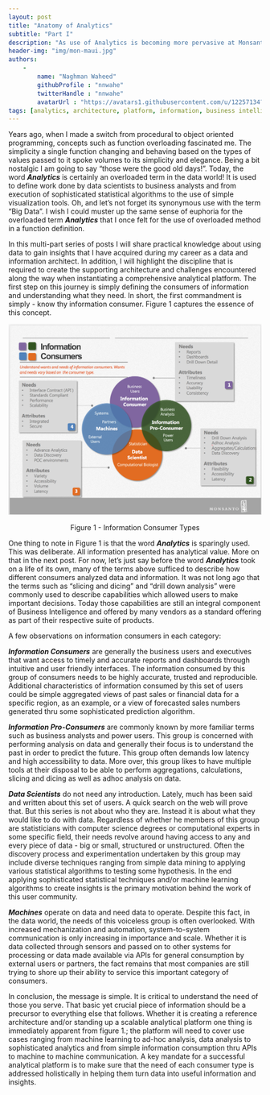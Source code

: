 ```yaml
---
layout: post
title: "Anatomy of Analytics"
subtitle: "Part I"
description: "As use of Analytics is becoming more pervasive at Monsanto, this series of posts will discribe the supporting architecturet that is being used to instantiate a complete analytics platform"
header-img: "img/mon-maui.jpg"
authors:
    -
        name: "Naghman Waheed"
        githubProfile : "nnwahe"
        twitterHandle : "nnwahe"
        avatarUrl : "https://avatars1.githubusercontent.com/u/12257134?v=3"
tags: [analytics, architecture, platform, information, business intelligence]
---
```

Years ago, when I made a switch from procedural to object oriented 
programming, concepts such as function overloading fascinated me. 
The simplicity a single function changing and behaving based on the 
types of values passed to it spoke volumes to its simplicity and 
elegance. Being a bit nostalgic I am going to say “those were the 
good old days!”.  Today, the word ***Analytics*** is certainly an overloaded 
term in the data world!  It is used to define work done by data 
scientists to business analysts and from execution of sophisticated 
statistical algorithms to the use of simple visualization tools. Oh, 
and let’s not forget its synonymous use with the term “Big Data”. I 
wish I could muster up the same sense of euphoria for the overloaded 
term ***Analytics*** that I once felt for the use of overloaded method in 
a function definition. 

In this multi-part series of posts I will share practical knowledge 
about using data to gain insights that I have acquired during my 
career as a data and information architect. In addition, I will 
highlight the discipline that is required to create the supporting 
architecture and challenges encountered along the way when instantiating 
a comprehensive analytical platform. The first step on this journey is 
simply defining the consumers of information and understanding what they 
need. In short, the first commandment is simply - know thy information 
consumer. Figure 1 captures the essence of this concept. 

![Information Consumer Types](/img/Information_Consumers.png)
<center> Figure 1 - Information Consumer Types </center>

One thing to note in Figure 1 is that the word ***Analytics*** is sparingly 
used. This was deliberate. All information presented has analytical 
value. More on that in the next post. For now, let’s just say before 
the word ***Analytics*** took on a life of its own, many of the terms above 
sufficed to describe how different consumers analyzed data and information. 
It was not long ago that the terms such as “slicing and dicing” and 
“drill down analysis” were commonly used to describe capabilities which 
allowed users to make important decisions. Today those capabilities are
still an integral component of Business Intelligence and offered by 
many vendors as a standard offering as part of their respective suite of 
products. 

A few observations on information consumers in each category:

***Information Consumers*** are generally the business users and executives 
that want access to timely and accurate reports and dashboards through 
intuitive and user friendly interfaces. The information consumed by 
this group of consumers needs to be highly accurate, trusted and 
reproducible.  Additional characteristics of information consumed by 
this set of users could be simple aggregated views of past sales or 
financial data for a specific region, as an example, or a view of 
forecasted sales numbers generated thru some sophisticated prediction 
algorithm.

***Information Pro-Consumers*** are commonly known by more familiar terms 
such as business analysts and power users. This group is concerned with
performing analysis on data and generally their focus is to understand 
the past in order to predict the future. This group often demands low 
latency and high accessibility to data. More over, this group likes to 
have multiple tools at their disposal to be able to perform aggregations, 
calculations, slicing and dicing as well as adhoc analysis on data. 

***Data Scientists*** do not need any introduction. Lately, much has been 
said and written about this set of users. A quick search on the web will 
prove that. But this series is not about who they are. Instead it is 
about what they would like to do with data. Regardless of whether he 
members of this group are statisticians with computer science degrees 
or computational experts in some specific field, their needs revolve 
around having access to any and every piece of data - big or small, 
structured or unstructured. Often the discovery process and experimentation 
undertaken by this group may include diverse techniques ranging from simple 
data mining to applying various statistical algorithms to testing some 
hypothesis. In the end applying sophisticated statistical techniques 
and/or machine learning algorithms to create insights is the primary 
motivation behind the work of this user community.

***Machines*** operate on data and need data to operate. Despite this fact, in 
the data world, the needs of this voiceless group is often overlooked. 
With increased mechanization and automation, system-to-system communication 
is only increasing in importance and scale. Whether it is data collected 
through sensors and passed on to other systems for processing or data made 
available via APIs for general consumption by external users or partners, 
the fact remains that most companies are still trying to shore up their 
ability to service this important category of consumers. 

In conclusion, the message is simple. It is critical to understand the need 
of those you serve. That basic yet crucial piece of information should be a 
precursor to everything else that follows. Whether it is creating a reference 
architecture and/or standing up a scalable analytical platform one thing is 
immediately apparent from figure 1.; the platform will need to cover use cases 
ranging from machine learning to ad-hoc analysis, data analysis to sophisticated 
analytics and from simple information consumption thru APIs to machine to 
machine communication. A key mandate for a successful analytical platform is
 to make sure that the need of each consumer type is addressed holistically 
in helping them turn data into useful information and insights. 


